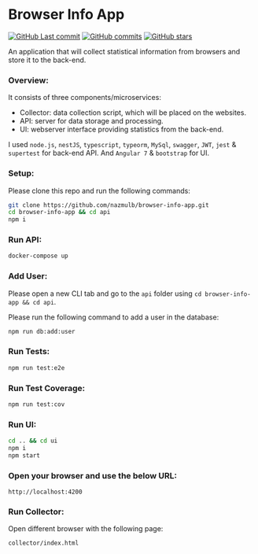 # Browser Info App

[![GitHub Last commit](https://badgen.net/github/last-commit/nazmulb/browser-info-app)](https://github.com/nazmulb/browser-info-app)
[![GitHub commits](https://badgen.net/github/commits/nazmulb/browser-info-app)](https://github.com/nazmulb/browser-info-app/commits/master)
[![GitHub stars](https://badgen.net/github/stars/nazmulb/browser-info-app)](https://github.com/nazmulb/browser-info-app)

An application that will collect statistical information from browsers and store it to the back-end.

### Overview:

It consists of three components/microservices:
- Collector: data collection script, which will be placed on the websites.
- API: server for data storage and processing.
- UI: webserver interface providing statistics from the back-end.

I used `node.js`, `nestJS`, `typescript`, `typeorm`, `MySql`, `swagger`, `JWT`, `jest` & `supertest` for back-end API. And `Angular 7` & `bootstrap` for UI.

### Setup:

Please clone this repo and run the following commands:

```sh
git clone https://github.com/nazmulb/browser-info-app.git
cd browser-info-app && cd api
npm i
```

### Run API:

```sh
docker-compose up
```
### Add User:

Please open a new CLI tab and go to the `api` folder using `cd browser-info-app && cd api`.

Please run the following command to add a user in the database:

```sh
npm run db:add:user
```

### Run Tests:

```sh
npm run test:e2e
```

### Run Test Coverage:

```sh
npm run test:cov
```

### Run UI:

```sh
cd .. && cd ui
npm i
npm start
```

### Open your browser and use the below URL:
`http://localhost:4200`

### Run Collector:

Open different browser with the following page:

`collector/index.html`